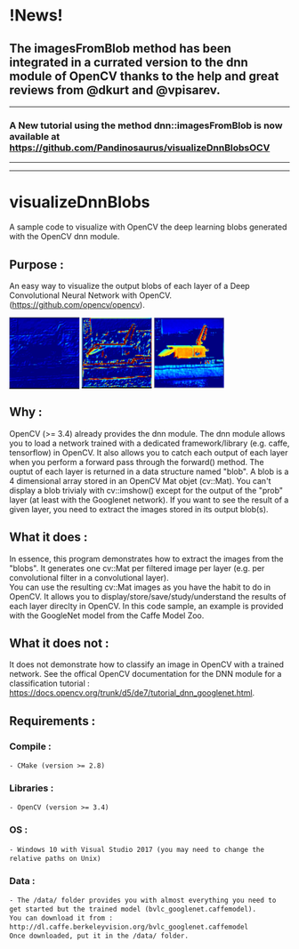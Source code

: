 # !News!
The imagesFromBlob method has been integrated in a currated version to the dnn module of OpenCV thanks to the help and great reviews from @dkurt and @vpisarev.
-----------------------------------------------------------------------------------------------------------------------------------------
-----------------------------------------------------------------------------------------------------------------------------------------
### A New tutorial using the method dnn::imagesFromBlob is now available at https://github.com/Pandinosaurus/visualizeDnnBlobsOCV
-----------------------------------------------------------------------------------------------------------------------------------------
-----------------------------------------------------------------------------------------------------------------------------------------

# visualizeDnnBlobs
A sample code to visualize with OpenCV the deep learning blobs generated with the OpenCV dnn module.

## Purpose :
An easy way to visualize the output blobs of each layer of a Deep Convolutional Neural Network with OpenCV.(https://github.com/opencv/opencv).

<a> <img src="./results/output1.PNG" align="center" height="25%" width="25%"> <img src="./results/output2.PNG" align="center" height="25%" width="25%"> <img src="./results/output3.PNG" align="center" height="25%" width="25%"> </a>

## Why :
OpenCV (>= 3.4) already provides the dnn module. 
The dnn module allows you to load a network trained with a dedicated framework/library (e.g. caffe, tensorflow) in OpenCV. It also allows you to catch each output of each layer when you perform a forward pass through the forward() method.
The ouptut of each layer is returned in a data structure named "blob".
A blob is a 4 dimensional array stored in an OpenCV Mat objet (cv::Mat). 
You can't display a blob trivialy with cv::imshow() except for the output of the "prob" layer (at least with the Googlenet network). 
If you want to see the result of a given layer, you need to extract the images stored in its output blob(s).

## What it does :
In essence, this program demonstrates how to extract the images from the "blobs". 
It generates one cv::Mat per filtered image per layer (e.g. per convolutional filter in a convolutional layer).  
You can use the resulting cv::Mat images as you have the habit to do in OpenCV. 
It allows you to display/store/save/study/understand the results of each layer direclty in OpenCV.
In this code sample, an example is provided with the GoogleNet model from the Caffe Model Zoo.

## What it does not :
It does not demonstrate how to classify an image in OpenCV with a trained network.
See the offical OpenCV documentation for the DNN module for a classification tutorial : https://docs.opencv.org/trunk/d5/de7/tutorial_dnn_googlenet.html.

## Requirements :
### Compile :
	- CMake (version >= 2.8)
### Libraries :
	- OpenCV (version >= 3.4)
### OS :
	- Windows 10 with Visual Studio 2017 (you may need to change the relative paths on Unix)
### Data :
	- The /data/ folder provides you with almost everything you need to get started but the trained model (bvlc_googlenet.caffemodel). 
	You can download it from : http://dl.caffe.berkeleyvision.org/bvlc_googlenet.caffemodel
	Once downloaded, put it in the /data/ folder.
